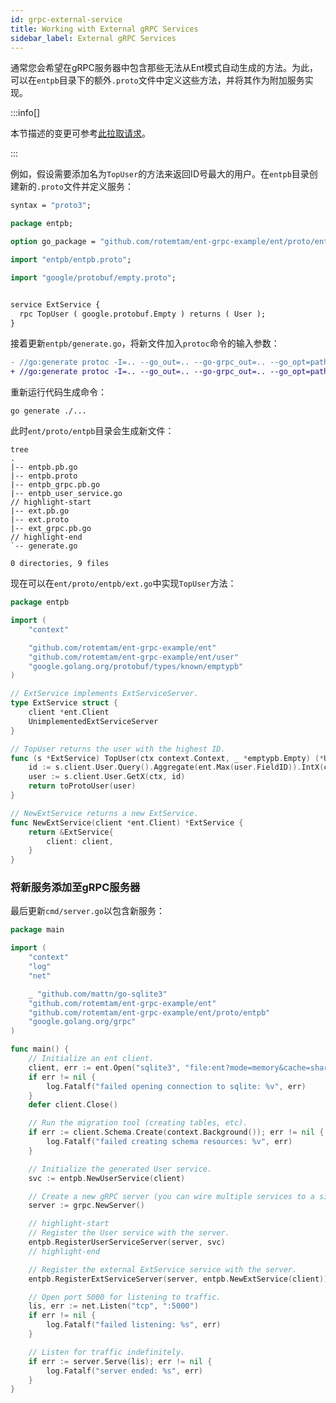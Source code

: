 ```yaml
---
id: grpc-external-service
title: Working with External gRPC Services
sidebar_label: External gRPC Services
---
```


通常您会希望在gRPC服务器中包含那些无法从Ent模式自动生成的方法。为此，可以在`entpb`目录下的额外`.proto`文件中定义这些方法，并将其作为附加服务实现。

:::info[]

本节描述的变更可参考[此拉取请求](https://github.com/rotemtam/ent-grpc-example/pull/7/files)。

:::

例如，假设需要添加名为`TopUser`的方法来返回ID号最大的用户。在`entpb`目录创建新的`.proto`文件并定义服务：

```protobuf title="ent/proto/entpb/ext.proto"
syntax = "proto3";

package entpb;

option go_package = "github.com/rotemtam/ent-grpc-example/ent/proto/entpb";

import "entpb/entpb.proto";

import "google/protobuf/empty.proto";


service ExtService {
  rpc TopUser ( google.protobuf.Empty ) returns ( User );
}
```

接着更新`entpb/generate.go`，将新文件加入`protoc`命令的输入参数：

```diff title="ent/proto/entpb/generate.go"
- //go:generate protoc -I=.. --go_out=.. --go-grpc_out=.. --go_opt=paths=source_relative --go-grpc_opt=paths=source_relative --entgrpc_out=.. --entgrpc_opt=paths=source_relative,schema_path=../../schema entpb/entpb.proto 
+ //go:generate protoc -I=.. --go_out=.. --go-grpc_out=.. --go_opt=paths=source_relative --go-grpc_opt=paths=source_relative --entgrpc_out=.. --entgrpc_opt=paths=source_relative,schema_path=../../schema entpb/entpb.proto entpb/ext.proto
```

重新运行代码生成命令：

```shell
go generate ./...
```

此时`ent/proto/entpb`目录会生成新文件：

```shell
tree
.
|-- entpb.pb.go
|-- entpb.proto
|-- entpb_grpc.pb.go
|-- entpb_user_service.go
// highlight-start
|-- ext.pb.go
|-- ext.proto
|-- ext_grpc.pb.go
// highlight-end
`-- generate.go

0 directories, 9 files
```

现在可以在`ent/proto/entpb/ext.go`中实现`TopUser`方法：

```go title="ent/proto/entpb/ext.go"
package entpb

import (
	"context"

	"github.com/rotemtam/ent-grpc-example/ent"
	"github.com/rotemtam/ent-grpc-example/ent/user"
	"google.golang.org/protobuf/types/known/emptypb"
)

// ExtService implements ExtServiceServer.
type ExtService struct {
	client *ent.Client
	UnimplementedExtServiceServer
}

// TopUser returns the user with the highest ID.
func (s *ExtService) TopUser(ctx context.Context, _ *emptypb.Empty) (*User, error) {
	id := s.client.User.Query().Aggregate(ent.Max(user.FieldID)).IntX(ctx)
	user := s.client.User.GetX(ctx, id)
	return toProtoUser(user)
}

// NewExtService returns a new ExtService.
func NewExtService(client *ent.Client) *ExtService {
	return &ExtService{
		client: client,
	}
}

```

### 将新服务添加至gRPC服务器

最后更新`cmd/server.go`以包含新服务：

```go title="cmd/server.go"
package main

import (
	"context"
	"log"
	"net"

	_ "github.com/mattn/go-sqlite3"
	"github.com/rotemtam/ent-grpc-example/ent"
	"github.com/rotemtam/ent-grpc-example/ent/proto/entpb"
	"google.golang.org/grpc"
)

func main() {
	// Initialize an ent client.
	client, err := ent.Open("sqlite3", "file:ent?mode=memory&cache=shared&_fk=1")
	if err != nil {
		log.Fatalf("failed opening connection to sqlite: %v", err)
	}
	defer client.Close()

	// Run the migration tool (creating tables, etc).
	if err := client.Schema.Create(context.Background()); err != nil {
		log.Fatalf("failed creating schema resources: %v", err)
	}

	// Initialize the generated User service.
	svc := entpb.NewUserService(client)

	// Create a new gRPC server (you can wire multiple services to a single server).
	server := grpc.NewServer()

    // highlight-start
	// Register the User service with the server.
	entpb.RegisterUserServiceServer(server, svc)
	// highlight-end

	// Register the external ExtService service with the server.
	entpb.RegisterExtServiceServer(server, entpb.NewExtService(client))

	// Open port 5000 for listening to traffic.
	lis, err := net.Listen("tcp", ":5000")
	if err != nil {
		log.Fatalf("failed listening: %s", err)
	}

	// Listen for traffic indefinitely.
	if err := server.Serve(lis); err != nil {
		log.Fatalf("server ended: %s", err)
	}
}

```